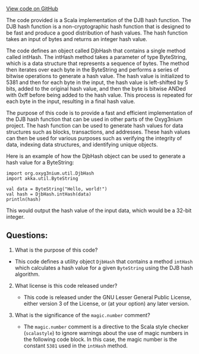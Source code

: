 [View code on GitHub](https://github.com/oxyg3nium/oxyg3nium/util/src/main/scala/org/oxyg3nium/util/DjbHash.scala)

The code provided is a Scala implementation of the DJB hash function. The DJB hash function is a non-cryptographic hash function that is designed to be fast and produce a good distribution of hash values. The hash function takes an input of bytes and returns an integer hash value.

The code defines an object called DjbHash that contains a single method called intHash. The intHash method takes a parameter of type ByteString, which is a data structure that represents a sequence of bytes. The method then iterates over each byte in the ByteString and performs a series of bitwise operations to generate a hash value. The hash value is initialized to 5381 and then for each byte in the input, the hash value is left-shifted by 5 bits, added to the original hash value, and then the byte is bitwise ANDed with 0xff before being added to the hash value. This process is repeated for each byte in the input, resulting in a final hash value.

The purpose of this code is to provide a fast and efficient implementation of the DJB hash function that can be used in other parts of the Oxyg3nium project. The hash function can be used to generate hash values for data structures such as blocks, transactions, and addresses. These hash values can then be used for various purposes such as verifying the integrity of data, indexing data structures, and identifying unique objects.

Here is an example of how the DjbHash object can be used to generate a hash value for a ByteString:

```
import org.oxyg3nium.util.DjbHash
import akka.util.ByteString

val data = ByteString("Hello, world!")
val hash = DjbHash.intHash(data)
println(hash)
```

This would output the hash value of the input data, which would be a 32-bit integer.
## Questions: 
 1. What is the purpose of this code?
   - This code defines a utility object `DjbHash` that contains a method `intHash` which calculates a hash value for a given `ByteString` using the DJB hash algorithm.

2. What license is this code released under?
   - This code is released under the GNU Lesser General Public License, either version 3 of the License, or (at your option) any later version.

3. What is the significance of the `magic.number` comment?
   - The `magic.number` comment is a directive to the Scala style checker (`scalastyle`) to ignore warnings about the use of magic numbers in the following code block. In this case, the magic number is the constant `5381` used in the `intHash` method.